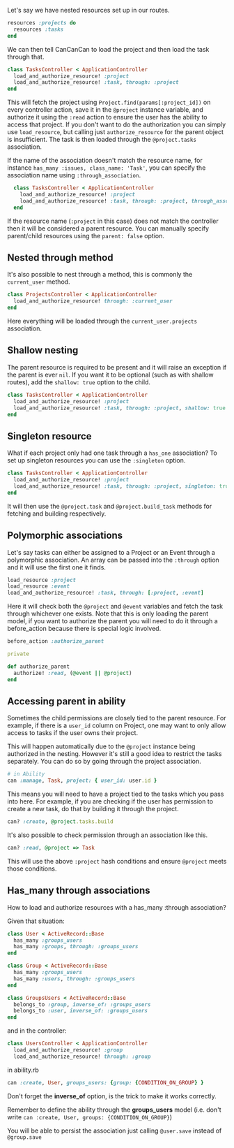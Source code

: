 Let's say we have nested resources set up in our routes.

```ruby
resources :projects do
  resources :tasks
end
```

We can then tell CanCanCan to load the project and then load the task through that.

```ruby
class TasksController < ApplicationController
  load_and_authorize_resource! :project
  load_and_authorize_resource! :task, through: :project
end
```

This will fetch the project using `Project.find(params[:project_id])` on every controller action, save it in the `@project` instance variable, and authorize it using the `:read` action to ensure the user has the ability to access that project. If you don't want to do the authorization you can simply use `load_resource`, but calling just `authorize_resource` for the parent object is insufficient. The task is then loaded through the `@project.tasks` association.

If the name of the association doesn't match the resource name, for instance `has_many :issues, class_name: 'Task'`, you can specify the association name using `:through_association`.

```ruby
  class TasksController < ApplicationController
    load_and_authorize_resource! :project
    load_and_authorize_resource! :task, through: :project, through_association: :issues
  end
```

If the resource name (`:project` in this case) does not match the controller then it will be considered a parent resource. You can manually specify parent/child resources using the `parent: false` option.


## Nested through method

It's also possible to nest through a method, this is commonly the `current_user` method.

```ruby
class ProjectsController < ApplicationController
  load_and_authorize_resource! through: :current_user
end
```

Here everything will be loaded through the `current_user.projects` association.

## Shallow nesting

The parent resource is required to be present and it will raise an exception if the parent is ever `nil`. 
If you want it to be optional (such as with shallow routes), add the `shallow: true` option to the child.

```ruby
class TasksController < ApplicationController
  load_and_authorize_resource! :project
  load_and_authorize_resource! :task, through: :project, shallow: true
end
```

## Singleton resource

What if each project only had one task through a `has_one` association? To set up singleton resources you can use the `:singleton` option.

```ruby
class TasksController < ApplicationController
  load_and_authorize_resource! :project
  load_and_authorize_resource! :task, through: :project, singleton: true
end
```

It will then use the `@project.task` and `@project.build_task` methods for fetching and building respectively.

## Polymorphic associations

Let's say tasks can either be assigned to a Project or an Event through a polymorphic association. An array can be passed into the `:through` option and it will use the first one it finds.

```ruby
load_resource :project
load_resource :event
load_and_authorize_resource! :task, through: [:project, :event]
```

Here it will check both the `@project` and `@event` variables and fetch the task through whichever one exists. Note that this is only loading the parent model, if you want to authorize the parent you will need to do it through a before_action because there is special logic involved.

```ruby
before_action :authorize_parent

private

def authorize_parent
  authorize! :read, (@event || @project)
end
```

## Accessing parent in ability

Sometimes the child permissions are closely tied to the parent resource. For example, if there is a `user_id` column on Project, one may want to only allow access to tasks if the user owns their project.

This will happen automatically due to the `@project` instance being authorized in the nesting. However it's still a good idea to restrict the tasks separately. You can do so by going through the project association.

```ruby
# in Ability
can :manage, Task, project: { user_id: user.id }
```

This means you will need to have a project tied to the tasks which you pass into here. For example, if you are checking if the user has permission to create a new task, do that by building it through the project.

```ruby
can? :create, @project.tasks.build
```

It's also possible to check permission through an association like this.

```ruby
can? :read, @project => Task
```

This will use the above `:project` hash conditions and ensure `@project` meets those conditions.

## Has_many through associations
How to load and authorize resources with a has_many :through association?

Given that situation:

```ruby
class User < ActiveRecord::Base
  has_many :groups_users
  has_many :groups, through: :groups_users
end
```

```ruby
class Group < ActiveRecord::Base
  has_many :groups_users
  has_many :users, through: :groups_users
end
```

```ruby
class GroupsUsers < ActiveRecord::Base
  belongs_to :group, inverse_of: :groups_users
  belongs_to :user, inverse_of: :groups_users
end
```

and in the controller:

```ruby
class UsersController < ApplicationController
  load_and_authorize_resource! :group
  load_and_authorize_resource! through: :group
```

in ability.rb

```ruby
can :create, User, groups_users: {group: {CONDITION_ON_GROUP} }
```

Don't forget the **inverse_of** option, is the trick to make it works correctly. 

Remember to define the ability through the **groups_users** model (i.e. don't write `can :create, User, groups: {CONDITION_ON_GROUP}`)

You will be able to persist the association just calling `@user.save` instead of `@group.save`
